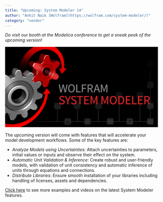 ```yaml
---
title: "Upcoming: System Modeler 14"
author: "Ankit Naik [Wolfram](https://wolfram.com/system-modeler/)"
category: "vendor"
---
```

*Do visit our booth at the Modelica conference to get a sneak peek of the upcoming version!*

![Alt text](SystemModeler14.png 'System Modeler 14')

The upcoming version will come with features that will accelerate your model development workflows. Some of the key features are:
- *Analyze Models using Uncertainties*: Attach uncertainties to parameters, initial values or inputs and observe their effect on the system.
- *Automatic Unit Validation & Inference*: Create robust and user-friendly models, with validation of unit consistency and automatic inference of units through equations and connections.
- *Distribute Libraries*: Ensure smooth installation of your libraries including handling of licenses, assets and dependencies.

[Click here](https://www.wolfram.com/system-modeler/what-is-new) to see more examples and videos on the latest System Modeler features.
